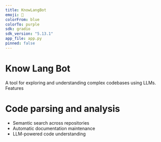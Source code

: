 ```yaml
---
title: KnowLangBot
emoji: 🤖
colorFrom: blue
colorTo: purple
sdk: gradio
sdk_version: "5.13.1"
app_file: app.py
pinned: false
---
```


# Know Lang Bot
A tool for exploring and understanding complex codebases using LLMs.
Features

# Code parsing and analysis
- Semantic search across repositories
- Automatic documentation maintenance
- LLM-powered code understanding